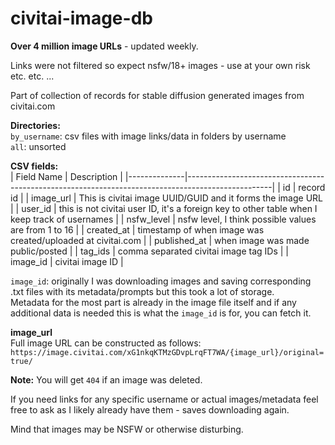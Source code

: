 # civitai-image-db  

**Over 4 million image URLs** - updated weekly.  

Links were not filtered so expect nsfw/18+ images - use at your own risk etc. etc. ...  

Part of collection of records for stable diffusion generated images from civitai.com  

**Directories:**  
`by_username`: csv files with image links/data in folders by username  
`all`: unsorted  

**CSV fields:**  
| Field Name   | Description                                                                                       |
|--------------|---------------------------------------------------------------------------------------------------|
| id           | record id                                                                                        |
| image_url    | This is civitai image UUID/GUID and it forms the image URL                                       |
| user_id      | this is not civitai user ID, it's a foreign key to other table when I keep track of usernames    |
| nsfw_level   | nsfw level, I think possible values are from 1 to 16                                             |
| created_at   | timestamp of when image was created/uploaded at civitai.com                                      |
| published_at | when image was made public/posted                                                                |
| tag_ids      | comma separated civitai image tag IDs                                                            |
| image_id     | civitai image ID                                                                                 |



`image_id`: originally I was downloading images and saving corresponding .txt files with its metadata/prompts but this took a lot of storage.  
Metadata for the most part is already in the image file itself and if any additional data is needed this is what the `image_id` is for, you can fetch it.  

**image_url**  
Full image URL can be constructed as follows:  
`https://image.civitai.com/xG1nkqKTMzGDvpLrqFT7WA/{image_url}/original=true/`  


**Note:** You will get `404` if an image was deleted.  
  
If you need links for any specific username or actual images/metadata feel free to ask as I likely already have them - saves downloading again.  

Mind that images may be NSFW or otherwise disturbing.   
